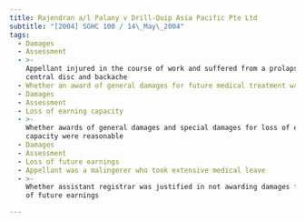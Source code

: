 ```yaml
---
title: Rajendran a/l Palany v Drill-Quip Asia Pacific Pte Ltd
subtitle: "[2004] SGHC 100 / 14\_May\_2004"
tags:
  - Damages
  - Assessment
  - >-
    Appellant injured in the course of work and suffered from a prolapsed
    central disc and backache
  - Whether an award of general damages for future medical treatment warranted
  - Damages
  - Assessment
  - Loss of earning capacity
  - >-
    Whether awards of general damages and special damages for loss of earning
    capacity were reasonable
  - Damages
  - Assessment
  - Loss of future earnings
  - Appellant was a malingerer who took extensive medical leave
  - >-
    Whether assistant registrar was justified in not awarding damages for loss
    of future earnings

---
```


